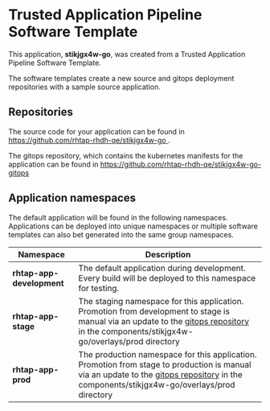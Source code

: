 # Trusted Application Pipeline Software Template

This application, **stikjgx4w-go**, was created from a Trusted Application Pipeline Software Template.

The software templates create a new source and gitops deployment repositories with a sample source application. 

## Repositories

The source code for your application can be found in [https://github.com/rhtap-rhdh-qe/stikjgx4w-go ](https://github.com/rhtap-rhdh-qe/stikjgx4w-go ).
 
The gitops repository, which contains the kubernetes manifests for the application can be found in 
[https://github.com/rhtap-rhdh-qe/stikjgx4w-go-gitops ](https://github.com/rhtap-rhdh-qe/stikjgx4w-go-gitops ) 

## Application namespaces 

The default application will be found in the following namespaces. Applications can be deployed into unique namespaces or multiple software templates can also bet generated into the same group namespaces.  

|  Namespace   |  Description   |  
| -------- | -------- |   
| **rhtap-app-development** | The default application during development. Every build will be deployed to this namespace for testing. | 
| **rhtap-app-stage** | The staging namespace for this application. Promotion from development to stage is manual via an update to the [gitops repository](https://github.com/rhtap-rhdh-qe/stikjgx4w-go-gitops ) in the components/stikjgx4w-go/overlays/prod directory |  
| **rhtap-app-prod** | The production namespace for this application. Promotion from stage to production is manual via an update to the [gitops repository](https://github.com/rhtap-rhdh-qe/stikjgx4w-go-gitops ) in the components/stikjgx4w-go/overlays/prod directory | 